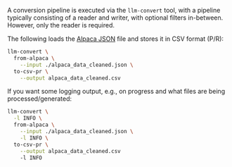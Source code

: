 A conversion pipeline is executed via the `llm-convert` tool, with a pipeline
typically consisting of a reader and writer, with optional filters in-between.
However, only the reader is required.

The following loads the [Alpaca JSON](https://github.com/gururise/AlpacaDataCleaned/blob/main/alpaca_data_cleaned.json)
file and stores it in CSV format (P/R):

```bash
llm-convert \
  from-alpaca \
    --input ./alpaca_data_cleaned.json \
  to-csv-pr \
    --output alpaca_data_cleaned.csv
```

If you want some logging output, e.g., on progress and what files are being 
processed/generated:

```bash
llm-convert \
  -l INFO \
  from-alpaca \
    --input ./alpaca_data_cleaned.json \
    -l INFO \
  to-csv-pr \
    --output alpaca_data_cleaned.csv
    -l INFO
```
